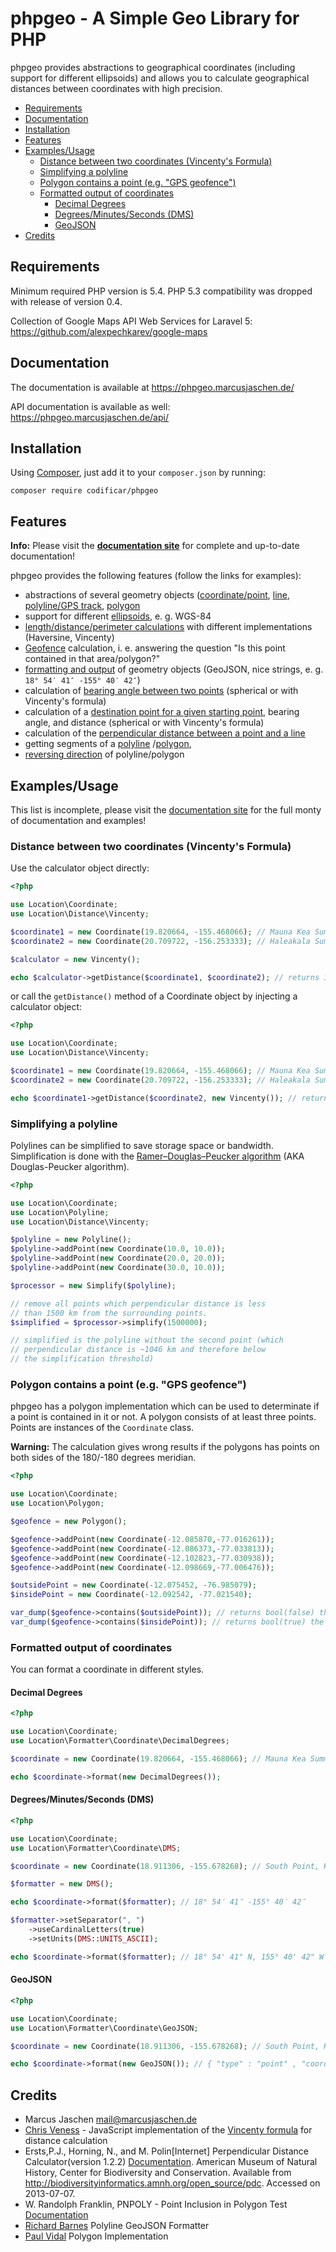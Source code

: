 # phpgeo - A Simple Geo Library for PHP

phpgeo provides abstractions to geographical coordinates (including support for different ellipsoids) and allows you to calculate geographical distances between coordinates with high precision.

<!-- MarkdownTOC autolink=true bracket=round depth=0 autoanchor=false -->

- [Requirements](#requirements)
- [Documentation](#documentation)
- [Installation](#installation)
- [Features](#features)
- [Examples/Usage](#examplesusage)
  - [Distance between two coordinates \(Vincenty's Formula\)](#distance-between-two-coordinates-vincentys-formula)
  - [Simplifying a polyline](#simplifying-a-polyline)
  - [Polygon contains a point \(e.g. "GPS geofence"\)](#polygon-contains-a-point-eg-gps-geofence)
  - [Formatted output of coordinates](#formatted-output-of-coordinates)
    - [Decimal Degrees](#decimal-degrees)
    - [Degrees/Minutes/Seconds \(DMS\)](#degreesminutesseconds-dms)
    - [GeoJSON](#geojson)
- [Credits](#credits)

<!-- /MarkdownTOC -->

## Requirements

Minimum required PHP version is 5.4. PHP 5.3 compatibility was dropped with release of version 0.4.

Collection of Google Maps API Web Services for Laravel 5: https://github.com/alexpechkarev/google-maps

## Documentation

The documentation is available at https://phpgeo.marcusjaschen.de/

API documentation is available as well: https://phpgeo.marcusjaschen.de/api/

## Installation

Using [Composer](https://getcomposer.org), just add it to your `composer.json` by running:

```
composer require codificar/phpgeo
```

## Features

**Info:** Please visit the **[documentation site](https://phpgeo.marcusjaschen.de/)** for complete and up-to-date documentation!

phpgeo provides the following features (follow the links for examples):

- abstractions of several geometry objects ([coordinate/point](https://phpgeo.marcusjaschen.de/geometry/coordinate/),
  [line](https://phpgeo.marcusjaschen.de/geometry/line/),
  [polyline/GPS track](https://phpgeo.marcusjaschen.de/geometry/polyline/),
  [polygon](https://phpgeo.marcusjaschen.de/geometry/polygon/)
- support for different [ellipsoids](https://phpgeo.marcusjaschen.de/geometry/ellipsoid/), e. g. WGS-84
- [length/distance/perimeter calculations](https://phpgeo.marcusjaschen.de/calculations/distance/)
  with different implementations (Haversine, Vincenty)
- [Geofence](https://phpgeo.marcusjaschen.de/calculations/geofence/) calculation,
  i. e. answering the question "Is this point contained in that area/polygon?"
- [formatting and output](https://phpgeo.marcusjaschen.de/formatting/) of geometry objects
  (GeoJSON, nice strings, e. g. `18° 54′ 41″ -155° 40′ 42″`)
- calculation of [bearing angle between two points](https://phpgeo.marcusjaschen.de/calculations/bearing/#bearing-between-two-points)
  (spherical or with Vincenty's formula)
- calculation of a [destination point for a given starting point](https://phpgeo.marcusjaschen.de/calculations/bearing/#destination-point-for-given-bearing-and-distance),
  bearing angle, and distance (spherical or with Vincenty's formula)
- calculation of the [perpendicular distance between a point and a line](https://phpgeo.marcusjaschen.de/#_perpendicular_distance)
- getting segments of a [polyline](https://phpgeo.marcusjaschen.de/geometry/polyline/#segments)
  /[polygon](https://phpgeo.marcusjaschen.de/geometry/polygon/#segments),
- [reversing direction](https://phpgeo.marcusjaschen.de/geometry/polyline/#reverse-direction) 
  of polyline/polygon

## Examples/Usage

This list is incomplete, please visit the [documentation site](https://phpgeo.marcusjaschen.de/)
for the full monty of documentation and examples!

### Distance between two coordinates (Vincenty's Formula)

Use the calculator object directly:

```php
<?php

use Location\Coordinate;
use Location\Distance\Vincenty;

$coordinate1 = new Coordinate(19.820664, -155.468066); // Mauna Kea Summit
$coordinate2 = new Coordinate(20.709722, -156.253333); // Haleakala Summit

$calculator = new Vincenty();

echo $calculator->getDistance($coordinate1, $coordinate2); // returns 128130.850 (meters; ≈128 kilometers)
```

or call the `getDistance()` method of a Coordinate object by injecting a calculator object:

```php
<?php

use Location\Coordinate;
use Location\Distance\Vincenty;

$coordinate1 = new Coordinate(19.820664, -155.468066); // Mauna Kea Summit
$coordinate2 = new Coordinate(20.709722, -156.253333); // Haleakala Summit

echo $coordinate1->getDistance($coordinate2, new Vincenty()); // returns 128130.850 (meters; ≈128 kilometers)
```

### Simplifying a polyline

Polylines can be simplified to save storage space or bandwidth. Simplification is done with the [Ramer–Douglas–Peucker algorithm](https://en.wikipedia.org/wiki/Ramer–Douglas–Peucker_algorithm) (AKA Douglas-Peucker algorithm).

```php
<?php

use Location\Coordinate;
use Location\Polyline;
use Location\Distance\Vincenty;

$polyline = new Polyline();
$polyline->addPoint(new Coordinate(10.0, 10.0));
$polyline->addPoint(new Coordinate(20.0, 20.0));
$polyline->addPoint(new Coordinate(30.0, 10.0));

$processor = new Simplify($polyline);

// remove all points which perpendicular distance is less
// than 1500 km from the surrounding points.
$simplified = $processor->simplify(1500000);

// simplified is the polyline without the second point (which
// perpendicular distance is ~1046 km and therefore below
// the simplification threshold)
```

### Polygon contains a point (e.g. "GPS geofence")

phpgeo has a polygon implementation which can be used to determinate if a point is contained in it or not.
A polygon consists of at least three points. Points are instances of the `Coordinate` class.

**Warning:** The calculation gives wrong results if the polygons has points on both sides of the 180/-180 degrees meridian.

```php
<?php

use Location\Coordinate;
use Location\Polygon;

$geofence = new Polygon();

$geofence->addPoint(new Coordinate(-12.085870,-77.016261));
$geofence->addPoint(new Coordinate(-12.086373,-77.033813));
$geofence->addPoint(new Coordinate(-12.102823,-77.030938));
$geofence->addPoint(new Coordinate(-12.098669,-77.006476));

$outsidePoint = new Coordinate(-12.075452, -76.985079);
$insidePoint = new Coordinate(-12.092542, -77.021540);

var_dump($geofence->contains($outsidePoint)); // returns bool(false) the point is outside the polygon
var_dump($geofence->contains($insidePoint)); // returns bool(true) the point is inside the polygon
```

### Formatted output of coordinates

You can format a coordinate in different styles.

#### Decimal Degrees

```php
<?php

use Location\Coordinate;
use Location\Formatter\Coordinate\DecimalDegrees;

$coordinate = new Coordinate(19.820664, -155.468066); // Mauna Kea Summit

echo $coordinate->format(new DecimalDegrees());
```

#### Degrees/Minutes/Seconds (DMS)

```php
<?php

use Location\Coordinate;
use Location\Formatter\Coordinate\DMS;

$coordinate = new Coordinate(18.911306, -155.678268); // South Point, HI, USA

$formatter = new DMS();

echo $coordinate->format($formatter); // 18° 54′ 41″ -155° 40′ 42″

$formatter->setSeparator(", ")
    ->useCardinalLetters(true)
    ->setUnits(DMS::UNITS_ASCII);

echo $coordinate->format($formatter); // 18° 54' 41" N, 155° 40' 42" W
```

#### GeoJSON

```php
<?php

use Location\Coordinate;
use Location\Formatter\Coordinate\GeoJSON;

$coordinate = new Coordinate(18.911306, -155.678268); // South Point, HI, USA

echo $coordinate->format(new GeoJSON()); // { "type" : "point" , "coordinates" : [ -155.678268, 18.911306 ] }
```


## Credits

* Marcus Jaschen <mail@marcusjaschen.de>
* [Chris Veness](http://www.movable-type.co.uk/scripts/latlong-vincenty.html) - JavaScript implementation of the [Vincenty formula](http://en.wikipedia.org/wiki/Vincenty%27s_formulae) for distance calculation
* Ersts,P.J., Horning, N., and M. Polin[Internet] Perpendicular Distance Calculator(version 1.2.2) [Documentation](http://biodiversityinformatics.amnh.org/open_source/pdc/documentation.php). American Museum of Natural History, Center for Biodiversity and Conservation. Available from http://biodiversityinformatics.amnh.org/open_source/pdc. Accessed on 2013-07-07.
* W. Randolph Franklin, PNPOLY - Point Inclusion in Polygon Test [Documentation](http://www.ecse.rpi.edu/Homepages/wrf/Research/Short_Notes/pnpoly.html)
* [Richard Barnes](https://github.com/r-barnes) Polyline GeoJSON Formatter
* [Paul Vidal](https://github.com/paulvl) Polygon Implementation

